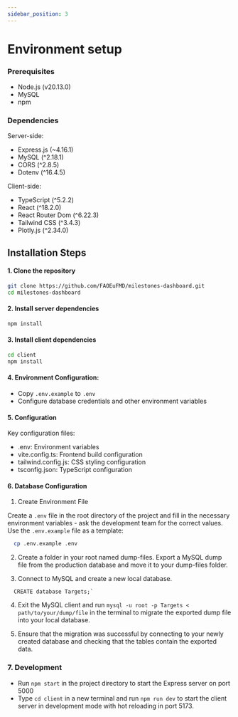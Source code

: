 ```yaml
---
sidebar_position: 3
---
```


# Environment setup

### Prerequisites

- Node.js (v20.13.0)
- MySQL
- npm

### Dependencies

Server-side:

- Express.js (~4.16.1)
- MySQL (^2.18.1)
- CORS (^2.8.5)
- Dotenv (^16.4.5)

Client-side:

- TypeScript (^5.2.2)
- React (^18.2.0)
- React Router Dom (^6.22.3)
- Tailwind CSS (^3.4.3)
- Plotly.js (^2.34.0)

## Installation Steps

#### 1. Clone the repository

```bash
git clone https://github.com/FAOEuFMD/milestones-dashboard.git
cd milestones-dashboard
```

#### 2. Install server dependencies

```bash
npm install
```

#### 3. Install client dependencies

```bash
cd client
npm install
```

#### 4. Environment Configuration:

- Copy `.env.example` to `.env`
- Configure database credentials and other environment variables

#### 5. Configuration

Key configuration files:

- .env: Environment variables
- vite.config.ts: Frontend build configuration
- tailwind.config.js: CSS styling configuration
- tsconfig.json: TypeScript configuration

#### 6. Database Configuration

1. Create Environment File

Create a `.env` file in the root directory of the project and fill in the necessary environment variables - ask the development team for the correct values. Use the `.env.example` file as a template:

```sh
  cp .env.example .env
```

2. Create a folder in your root named dump-files. Export a MySQL dump file from the production database and move it to your dump-files folder.

3. Connect to MySQL and create a new local database.

```
  CREATE database Targets;`
```

4. Exit the MySQL client and run `mysql -u root -p Targets < path/to/your/dump/file` in the terminal to migrate the exported dump file into your local database.

5. Ensure that the migration was successful by connecting to your newly created database and checking that the tables contain the exported data.

### 7. Development

- Run `npm start` in the project directory to start the Express server on port 5000
- Type `cd client` in a new terminal and run `npm run dev` to start the client server in development mode with hot reloading in port 5173.
